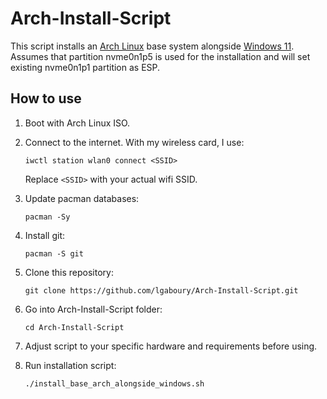 # Arch-Install-Script  
This script installs an [Arch Linux](https://archlinux.org/) base system alongside [Windows 11](https://www.microsoft.com/en-ca/windows/windows-11?r=1).  
Assumes that partition nvme0n1p5 is used for the installation and will set existing nvme0n1p1 partition as ESP.  

## How to use  
1. Boot with Arch Linux ISO.
2. Connect to the internet.  With my wireless card, I use:
   ```
   iwctl station wlan0 connect <SSID>
   ```
   Replace ```<SSID>``` with your actual wifi SSID.
3. Update pacman databases:
   ```
   pacman -Sy
   ```
4. Install git:
   ```
   pacman -S git
   ```
   
3. Clone this repository:  
   ```
   git clone https://github.com/lgaboury/Arch-Install-Script.git
   ```
4. Go into Arch-Install-Script folder:  
   ```
   cd Arch-Install-Script
   ```
4. Adjust script to your specific hardware and requirements before using.  
5. Run installation script:  
   ```
   ./install_base_arch_alongside_windows.sh
   ```
